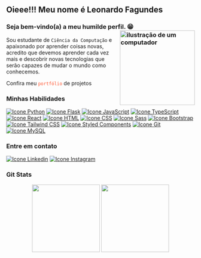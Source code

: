 ## Oieee!!! Meu nome é Leonardo Fagundes
### Seja bem-vindo(a) a meu humilde perfil. 😁<img src="https://raw.githubusercontent.com/MicaelliMedeiros/micaellimedeiros/master/image/computer-illustration.png" alt="ilustração de um computador" min-width="200px" max-width="200px" width="200px" align="right">

Sou estudante de `Ciência da Computação` e apaixonado por aprender coisas novas, acredito que devemos aprender cada vez mais e descobrir novas tecnologias que serão capazes de mudar o mundo como conhecemos.

Confira meu <a href="https://leofagundes.vercel.app/" target="_blank" style="text-decoration: none; color: #ff5733;">`portfólio`</a> de projetos

### Minhas Habilidades
<!--<img alt="Icone Html" src="https://skillicons.dev/icons?i=py,flask,django,js,ts,react,nextjs,html,css,sass,bootstrap,tailwind,git,mysql"/>-->
<div style="display: inline-block">
<a href="https://docs.python.org/3/" target="_blank"><img alt="Icone Python" src="https://skillicons.dev/icons?i=py"/></a>
<a href="https://flask.palletsprojects.com/" target="_blank"><img alt="Icone Flask" src="https://skillicons.dev/icons?i=flask"/></a>
<a href="https://developer.mozilla.org/en-US/docs/Web/JavaScript" target="_blank"><img alt="Icone JavaScript" src="https://skillicons.dev/icons?i=js"/></a>
<a href="https://www.typescriptlang.org/" target="_blank"><img alt="Icone TypeScript" src="https://skillicons.dev/icons?i=ts"/></a>
<a href="https://reactjs.org/" target="_blank"><img alt="Icone React" src="https://skillicons.dev/icons?i=react"/></a>
<a href="https://developer.mozilla.org/en-US/docs/Web/HTML" target="_blank"><img alt="Icone HTML" src="https://skillicons.dev/icons?i=html"/></a>
<a href="https://developer.mozilla.org/en-US/docs/Web/CSS" target="_blank"><img alt="Icone CSS" src="https://skillicons.dev/icons?i=css"/></a>
<a href="https://sass-lang.com/" target="_blank"><img alt="Icone Sass" src="https://skillicons.dev/icons?i=sass"/></a>
<a href="https://getbootstrap.com/" target="_blank"><img alt="Icone Bootstrap" src="https://skillicons.dev/icons?i=bootstrap"/></a>
<a href="https://tailwindcss.com/" target="_blank"><img alt="Icone Tailwind CSS" src="https://skillicons.dev/icons?i=tailwind"/></a>
<a href="https://styled-components.com/" target="_blank"><img alt="Icone Styled Components" src="https://skillicons.dev/icons?i=styledcomponents"/></a>
<a href="https://git-scm.com/doc" target="_blank"><img alt="Icone Git" src="https://skillicons.dev/icons?i=git"/></a>
<a href="https://dev.mysql.com/doc/" target="_blank"><img alt="Icone MySQL" src="https://skillicons.dev/icons?i=mysql"/></a>
</div>

### Entre em contato
<a href="https://www.linkedin.com/in/leonardo-fagundes-5a348a248/" target="_blank"><img alt="Icone Linkedin" src="https://skillicons.dev/icons?i=linkedin"/></a>
<a href="https://www.instagram.com/leo.fagundes.50/" target="_blank"><img alt="Icone Instagram" src="https://skillicons.dev/icons?i=instagram"/></a>

### Git Stats
<div align="center" class="custom-border">
  <img height="181em" src="https://github-readme-stats.vercel.app/api?username=leoFagundes&show_icons=true&theme=tokyonight&include_all_commits=true&count_private=true"/>
  <img height="181em" src="https://github-readme-stats.vercel.app/api/top-langs/?username=leoFagundes&layout=compact&langs_count=7&theme=tokyonight&count_private=true"/>
</div>
